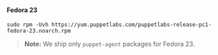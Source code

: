 #### Fedora 23

    sudo rpm -Uvh https://yum.puppetlabs.com/puppetlabs-release-pc1-fedora-23.noarch.rpm

> **Note:** We ship only `puppet-agent` packages for Fedora 23.
